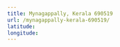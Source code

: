 ```yaml
---
title: Mynagappally, Kerala 690519
url: /mynagappally-kerala-690519/
latitude: 
longitude: 
---
```


